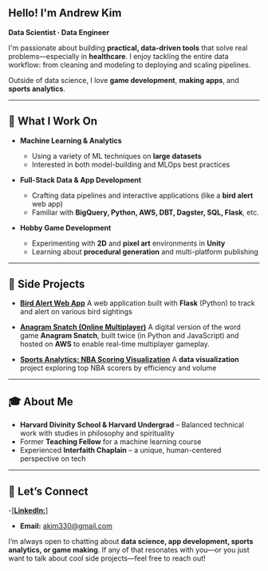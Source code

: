 ## Hello! I'm Andrew Kim
**Data Scientist · Data Engineer**

I'm passionate about building **practical, data-driven tools** that solve real problems—especially in **healthcare**. I enjoy tackling the entire data workflow: from cleaning and modeling to deploying and scaling pipelines.

Outside of data science, I love **game development**, **making apps**, and **sports analytics**.

---

## 💼 What I Work On
- **Machine Learning & Analytics**  
  - Using a variety of ML techniques on **large datasets**  
  - Interested in both model-building and MLOps best practices

- **Full-Stack Data & App Development**  
  - Crafting data pipelines and interactive applications (like a **bird alert** web app)  
  - Familiar with **BigQuery, Python, AWS, DBT, Dagster, SQL, Flask**, etc.

- **Hobby Game Development**  
  - Experimenting with **2D** and **pixel art** environments in **Unity**  
  - Learning about **procedural generation** and multi-platform publishing

---

## 🚀 Side Projects
- [**Bird Alert Web App**](#)
  A web application built with **Flask** (Python) to track and alert on various bird sightings

- [**Anagram Snatch (Online Multiplayer)**](#)
  A digital version of the word game **Anagram Snatch**, built twice (in Python and JavaScript) and hosted on **AWS** to enable real-time multiplayer gameplay.

- [**Sports Analytics: NBA Scoring Visualization**](#)
  A **data visualization** project exploring top NBA scorers by efficiency and volume

---

## 🎓 About Me
- **Harvard Divinity School & Harvard Undergrad** – Balanced technical work with studies in philosophy and spirituality  
- Former **Teaching Fellow** for a machine learning course  
- Experienced **Interfaith Chaplain** – a unique, human-centered perspective on tech

---

## 🤝 Let’s Connect
-[[**LinkedIn:**]](https://www.linkedin.com/in/akim330/)
- **Email:** akim330@gmail.com

I’m always open to chatting about **data science, app development, sports analytics, or game making**. If any of that resonates with you—or you just want to talk about cool side projects—feel free to reach out!
